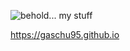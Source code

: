 ![behold... my stuff](https://media1.tenor.com/images/8f18c538256dbaa0d8e200c296d0099f/tenor.gif?itemid=12026704)

https://gaschu95.github.io